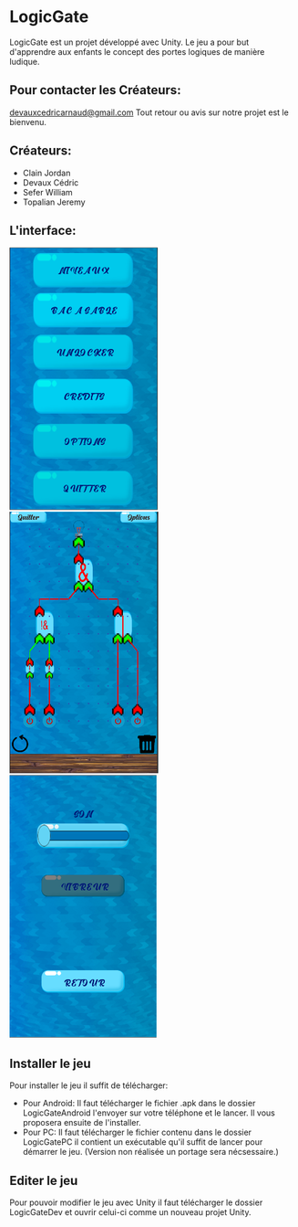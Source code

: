 # LogicGate
LogicGate est un projet développé avec Unity. Le jeu a pour but d'apprendre aux enfants 
le concept des portes logiques de manière ludique.

## Pour contacter les Créateurs: 
devauxcedricarnaud@gmail.com
Tout retour ou avis sur notre projet est le bienvenu.

## Créateurs:
* Clain Jordan
* Devaux Cédric
* Sefer William
* Topalian Jeremy

## L'interface:

![](./Screenshot/menu.png)
![](./Screenshot/jeu.PNG)
![](./Screenshot/options.PNG)
   
## Installer le jeu
Pour installer le jeu il suffit de télécharger:
* Pour Android: Il faut télécharger le fichier .apk dans le dossier LogicGateAndroid l'envoyer sur votre téléphone et le lancer. Il vous proposera ensuite de l'installer.
* Pour PC: Il faut télécharger le fichier contenu dans le dossier LogicGatePC il contient un exécutable qu'il suffit de lancer pour démarrer le jeu. (Version non réalisée un portage sera nécsessaire.)

## Editer le jeu
Pour pouvoir modifier le jeu avec Unity il faut télécharger le dossier LogicGateDev et ouvrir celui-ci comme un nouveau projet Unity.
